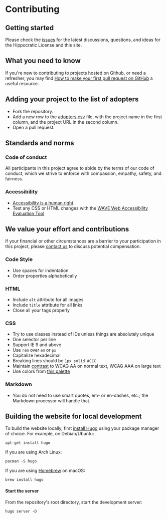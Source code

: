# Contributing

## Getting started
Please check the [issues](https://github.com/EthicalSource/hippocratic-license/issues)
for the latest discussions, questions, and ideas for the Hippocratic License and this site.

## What you need to know
If you're new to contributing to projects hosted on Github, or need a refresher,
you may find [How to make your first pull request on GitHub](https://www.freecodecamp.org/news/how-to-make-your-first-pull-request-on-github-3/)
a useful resource.

## Adding your project to the list of adopters
* Fork the repository.
* Add a new row to the [adopters.csv](static/adopters.csv) file,
  with the project name in the first column, and the project URL in the second column.
* Open a pull request.

## Standards and norms

### Code of conduct
All participants in this project agree to abide by the terms of our code of conduct, which we strive to enforce with compassion, empathy, safety, and fairness.

### Accessibility
- [Accessibility is a human right](https://ethicalsource.dev/principles).
- Test any CSS or HTML changes with the [WAVE Web Accessibility Evaluation Tool](https://wave.webaim.org)

## We value your effort and contributions
If your financial or other circumstances are a barrier to your participation in this project, please [contact us](https://ethicalsource.dev/contact/) to discuss potential compensation.

### Code Style
- Use spaces for indentation
- Order properties alphabetically

### HTML
- Include `alt` attribute for all images
- Include `title` attribute for all links
- Close all your tags properly

### CSS
- Try to use classes instead of IDs unless things are absolutely unique
- One selector per line
- Support IE 9 and above
- Use `rem` over `em` or `px`
- Capitalize hexadecimal
- Breaking lines should be `1px solid #CCC`
- Maintain [contrast](https://webaim.org/resources/contrastchecker/) to WCAG AA on normal text, WCAG AAA on large text
- Use colors from [this palette](https://color.adobe.com/Royal-Purples-color-theme-7468845/edit/?copy=true&base=2&rule=Custom&selected=4&name=Copy%20of%20Royal%20Purples&mode=rgb&rgbvalues=0.2980392156862745,0.06666666666666667,0.3803921568627451,0.8,0.14901960784313725,0.1411764705882353,0.403921568627451,0,0.6784313725490196,0.5372549019607843,0.12156862745098039,0.6784313725490196,1,0.7137254901960784,0.08627450980392157&swatchOrder=0,1,2,3,4)

### Markdown
- You do not need to use smart quotes, em- or en-dashes, etc.; the Markdown processor will handle that.

## Building the website for local development
To build the website locally, first [install Hugo](https://gohugo.io/getting-started/installing)
using your package manager of choice.
For example, on Debian/Ubuntu:
```
apt-get install hugo
```

If you are using Arch Linux:
```
pacman -S hugo
```

If you are using [Homebrew](https://brew.sh) on macOS:
```
brew install hugo
```

#### Start the server
From the repository's root directory, start the development server:
```
hugo server -D
```
